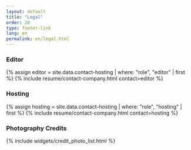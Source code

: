 ```yaml
---
layout: default
title: "Legal"
order: 20
type: footer-link
lang: en
permalink: en/legal.html
---
```


### Editor

{% assign editor = site.data.contact-hosting | where: "role", "editor" | first %}
{% include resume/contact-company.html contact=editor %}

### Hosting

{% assign hosting = site.data.contact-hosting | where: "role", "hosting" | first %}
{% include resume/contact-company.html contact=hosting %}


### Photography Credits

{% include widgets/credit_photo_list.html %}

